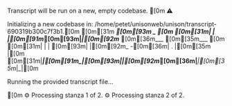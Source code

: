 
  Transcript will be run on a new, empty codebase.
[0m  ⚠️
  
  Initializing a new codebase in:
  /home/petet/unisonweb/unison/transcript-690319b300c7f3b1.[0m
  [0m[31m _____[0m[93m     _             [0m
  [0m[31m|  |  |[0m[91m___[0m[93m|_|[0m[92m___ [0m[36m___ [0m[35m___ [0m
  [0m[31m|  |  |   [0m[93m| |[0m[92m_ -[0m[36m| . |[0m[35m   |[0m
  [0m[31m|_____|[0m[91m_|_[0m[93m|_|[0m[92m___[0m[36m|___|[0m[35m_|_|[0m
  
  Running the provided transcript file...
  
[0m⚙️   Processing stanza 1 of 2.⚙️   Processing stanza 2 of 2.